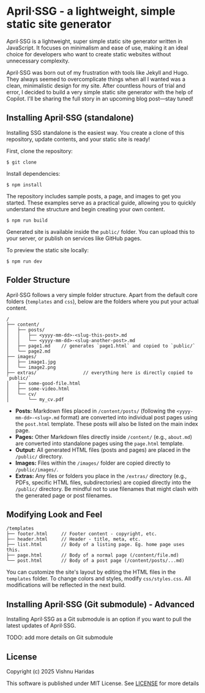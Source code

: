 # April⋅SSG - a lightweight, simple static site generator

April⋅SSG is a lightweight, super simple static site generator written in JavaScript. It focuses on minimalism and ease of use, making it an ideal choice for developers who want to create static websites without unnecessary complexity.

April⋅SSG was born out of my frustration with tools like Jekyll and Hugo. They always seemed to overcomplicate things when all I wanted was a clean, minimalistic design for my site. After countless hours of trial and error, I decided to build a very simple static site generator with the help of Copilot. I'll be sharing the full story in an upcoming blog post—stay tuned!

## Installing April⋅SSG (standalone)

Installing SSG standalone is the easiest way. You create a clone of this repository, update contents, and your static site is ready!

First, clone the repository:

```shell
$ git clone 
```

Install dependencies:

```shell
$ npm install
```

The repository includes sample posts, a page, and images to get you started. These examples serve as a practical guide, allowing you to quickly understand the structure and begin creating your own content.

```shell
$ npm run build
```

Generated site is available inside the `public/` folder. You can upload this to your server, or publish on services like GitHub pages.

To preview the static site locally:

```shell
$ npm run dev
```

## Folder Structure

April⋅SSG follows a very simple folder structure. Apart from the default core folders (`templates` and `css`), below are the folders where you put your actual content.

```
/
├── content/
│   ├── posts/
│   │   ├── <yyyy-mm-dd>-<slug-this-post>.md
│   │   └── <yyyy-mm-dd>-<slug-another-post>.md
│   ├── page1.md    // generates `page1.html` and copied to `public/`
│   └── page2.md
├── images/
│   ├── image1.jpg
│   └── image2.png
├── extras/                 // everything here is directly copied to `public/`
│   ├── some-good-file.html
│   ├── some-video.html
│   └── cv/
│       └── my_cv.pdf
```

  *   **Posts:** Markdown files placed in `/content/posts/` (following the `<yyyy-mm-dd>-<slug>.md` format) are converted into individual post pages using the `post.html` template. These posts will also be listed on the main index page.
  *   **Pages:** Other Markdown files directly inside `/content/` (e.g., `about.md`) are converted into standalone pages using the `page.html` template.
  *   **Output:** All generated HTML files (posts and pages) are placed in the `/public/` directory.
  *   **Images:** Files within the `/images/` folder are copied directly to `/public/images/`.
  *   **Extras:** Any files or folders you place in the `/extras/` directory (e.g., PDFs, specific HTML files, subdirectories) are copied directly into the `/public/` directory. Be mindful not to use filenames that might clash with the generated page or post filenames.



## Modifying Look and Feel

```
/templates
├── footer.html     // Footer content - copyright, etc.
├── header.html     // Header - title, meta, etc.
├── list.html       // Body of a listing page. Eg. home page uses this.
├── page.html       // Body of a normal page (/content/file.md)
└── post.html       // Body of a post page (/content/posts/...md)
```

You can customize the site's layout by editing the HTML files in the `templates` folder. To change colors and styles, modify `css/styles.css`. All modifications will be reflected in the next build.

## Installing April⋅SSG (Git submodule) - Advanced

Installing April⋅SSG as a Git submodule is an option if you want to pull the latest updates of April⋅SSG. 

TODO: add more details on Git submodule

## License

Copyright (c) 2025 Vishnu Haridas

This software is published under MIT License. See [LICENSE](LICENSE.txt) for more details
